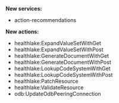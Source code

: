 **New services:**

- action-recommendations

**New actions:**

- healthlake:ExpandValueSetWithGet
- healthlake:ExpandValueSetWithPost
- healthlake:GenerateDocumentWithGet
- healthlake:GenerateDocumentWithPost
- healthlake:LookupCodeSystemWithGet
- healthlake:LookupCodeSystemWithPost
- healthlake:PatchResource
- healthlake:ValidateResource
- odb:UpdateOdbPeeringConnection
